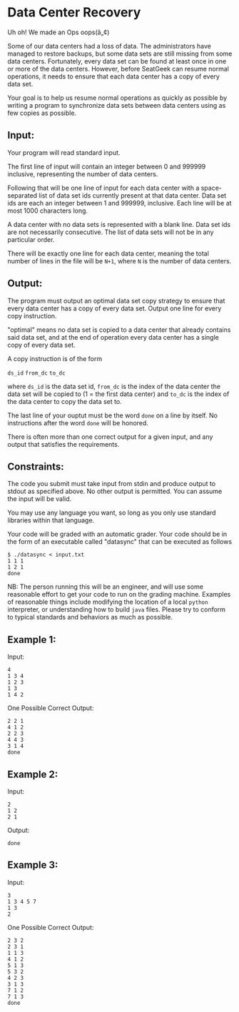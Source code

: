 # Data Center Recovery

Uh oh! We made an Ops oops(â„¢)

Some of our data centers had a loss of data. The
administrators have managed to restore backups, but some data sets are
still missing from some data centers. Fortunately, every data set can be
found at least once in one or more of the data centers. However, before
SeatGeek can resume normal operations, it needs to ensure that each data
center has a copy of every data set.

Your goal is to help us resume normal operations as quickly as
possible by writing a program to synchronize data sets between data
centers using as few copies as possible.

Input:
------

Your program will read standard input.

The first line of input will contain an integer between 0 and 999999
inclusive, representing the number of data centers.

Following that will be one line of input for each data center with a
space-separated list of data set ids currently present at that data
center. Data set ids are each an integer between 1 and 999999, inclusive.
Each line will be at most 1000 characters long.

A data center with no data sets is represented with a blank line. Data
set ids are not necessarily consecutive. The list of data sets will not
be in any particular order.

There will be exactly one line for each data center, meaning the total
number of lines in the file will be `N+1`, where `N` is the number of data
centers.


Output:
-------

The program must output an optimal data set copy strategy to ensure that
every data center has a copy of every data set. Output one line for every
copy instruction.

"optimal" means no data set is copied to a data center that already contains
said data set, and at the end of operation every data center has a single
copy of every data set.

A copy instruction is of the form

`ds_id` `from_dc` `to_dc`

where `ds_id` is the data set id, `from_dc` is the index of the data center
the data set will be copied to (1 = the first data center) and `to_dc` is the
index of the data center to copy the data set to.

The last line of your ouptut must be the word `done` on a line by itself. No
instructions after the word `done` will be honored.

There is often more than one correct output for a given input, and any
output that satisfies the requirements.


Constraints:
------------

The code you submit must take input from stdin and produce output to
stdout as specified above. No other output is permitted. You can
assume the input will be valid.

You may use any language you want, so long as you only use standard libraries
within that language.

Your code will be graded with an automatic grader. Your code should be
in the form of an executable called "datasync" that can be executed as follows

```
$ ./datasync < input.txt
1 1 1
1 2 1
done
```

NB: The person running this will be an engineer, and will use some reasonable effort
to get your code to run on the grading machine. Examples of reasonable things include
modifying the location of a local `python` interpreter, or understanding how to build
`java` files. Please try to conform to typical standards and behaviors as much as possible.

Example 1:
----------
Input:

```
4
1 3 4
1 2 3
1 3
1 4 2
```

One Possible Correct Output:

```
2 2 1
4 1 2
2 2 3
4 4 3
3 1 4
done
```


Example 2:
----------
Input:

```
2
1 2
2 1
```

Output:

```
done
```

Example 3:
----------
Input:

```
3
1 3 4 5 7
1 3
2
```

One Possible Correct Output:

```
2 3 2
2 3 1
1 1 3
4 1 2
5 1 3
5 3 2
4 2 3
3 1 3
7 1 2
7 1 3
done
```
